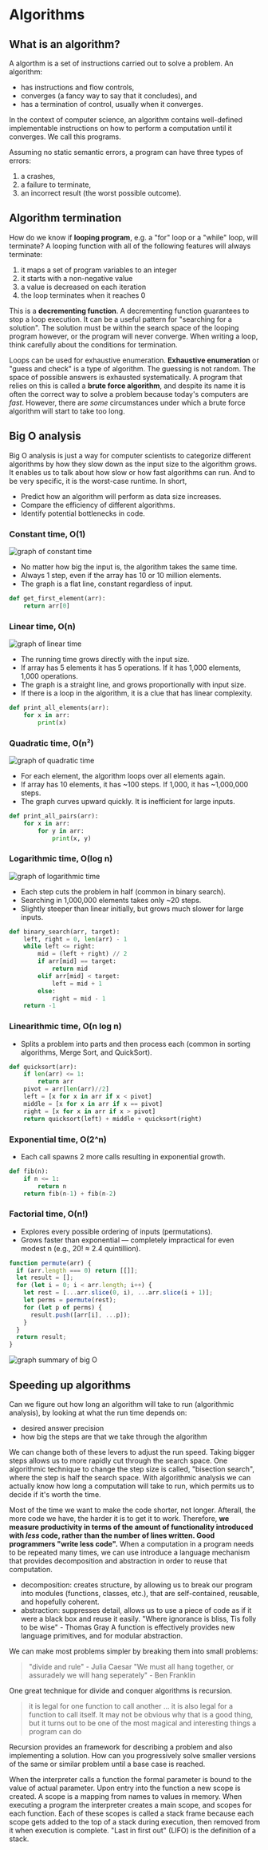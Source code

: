 # Algorithms

## What is an algorithm?

A algorthm is a set of instructions carried out to solve a problem. An algorithm:

- has instructions and flow controls,
- converges (a fancy way to say that it concludes), and
- has a termination of control, usually when it converges.

In the context of computer science, an algorithm contains well-defined implementable instructions on how to perform a computation until it converges. We call this programs.

Assuming no static semantic errors, a program can have three types of errors:

1. a crashes,
2. a failure to terminate,
3. an incorrect result (the worst possible outcome).

## Algorithm termination

How do we know if **looping program**, e.g. a "for" loop or a "while" loop, will terminate? A looping function with all of the following features will always terminate:

1. it maps a set of program variables to an integer
2. it starts with a non-negative value
3. a value is decreased on each iteration
4. the loop terminates when it reaches 0

This is a **decrementing function**. A decrementing function guarantees to stop a loop execution. It can be a useful pattern for "searching for a solution". The solution must be within the search space of the looping program however, or the program will never converge. When writing a loop, think carefully about the conditions for termination.

Loops can be used for exhaustive enumeration. **Exhaustive enumeration** or "guess and check" is a type of algorithm. The guessing is not random. The space of possible answers is exhausted systematically. A program that relies on this is called a **brute force algorithm**, and despite its name it is often the correct way to solve a problem because today's computers are _fast_. However, there are _some_ circumstances under which a brute force algorithm will start to take too long.

## Big O analysis

Big O analysis is just a way for computer scientists to categorize different algorithms by how they slow down as the input size to the algorithm grows. It enables us to talk about how slow or how fast algorithms can run. And to be very specific, it is the worst-case runtime. In short,

- Predict how an algorithm will perform as data size increases.
- Compare the efficiency of different algorithms.
- Identify potential bottlenecks in code.

### Constant time, O(1)

![graph of constant time](./assets/bigo--constant.png "Constant time")

- No matter how big the input is, the algorithm takes the same time.
- Always 1 step, even if the array has 10 or 10 million elements.
- The graph is a flat line, constant regardless of input.

```python
def get_first_element(arr):
    return arr[0]
```

### Linear time, O(n)

![graph of linear time](./assets/bigo--linear.png "Linear time")

- The running time grows directly with the input size.
- If array has 5 elements it has 5 operations. If it has 1,000 elements, 1,000 operations.
- The graph is a straight line, and grows proportionally with input size.
- If there is a loop in the algorithm, it is a clue that has linear complexity.

```python
def print_all_elements(arr):
    for x in arr:
        print(x)
```

### Quadratic time, O(n²)

![graph of quadratic time](./assets/bigo--quadratic.png "Quadratic time")

- For each element, the algorithm loops over all elements again.
- If array has 10 elements, it has ~100 steps. If 1,000, it has ~1,000,000 steps.
- The graph curves upward quickly. It is inefficient for large inputs.

```python
def print_all_pairs(arr):
    for x in arr:
        for y in arr:
            print(x, y)
```

### Logarithmic time, O(log n)

![graph of logarithmic time](./assets/bigo--logarithmic.png "Logarithmic time")

- Each step cuts the problem in half (common in binary search).
- Searching in 1,000,000 elements takes only ~20 steps.
- Slightly steeper than linear initially, but grows much slower for large inputs.

```python
def binary_search(arr, target):
    left, right = 0, len(arr) - 1
    while left <= right:
        mid = (left + right) // 2
        if arr[mid] == target:
            return mid
        elif arr[mid] < target:
            left = mid + 1
        else:
            right = mid - 1
    return -1
```

### Linearithmic time, O(n log n)

- Splits a problem into parts and then process each (common in sorting algorithms, Merge Sort, and QuickSort).

```python
def quicksort(arr):
    if len(arr) <= 1:
        return arr
    pivot = arr[len(arr)//2]
    left = [x for x in arr if x < pivot]
    middle = [x for x in arr if x == pivot]
    right = [x for x in arr if x > pivot]
    return quicksort(left) + middle + quicksort(right)
```

### Exponential time, O(2^n)

- Each call spawns 2 more calls resulting in exponential growth.

```python
def fib(n):
    if n <= 1:
        return n
    return fib(n-1) + fib(n-2)
```

### Factorial time, O(n!)

- Explores every possible ordering of inputs (permutations).
- Grows faster than exponential — completely impractical for even modest n (e.g., 20! ≈ 2.4 quintillion).

```js
function permute(arr) {
  if (arr.length === 0) return [[]];
  let result = [];
  for (let i = 0; i < arr.length; i++) {
    let rest = [...arr.slice(0, i), ...arr.slice(i + 1)];
    let perms = permute(rest);
    for (let p of perms) {
      result.push([arr[i], ...p]);
    }
  }
  return result;
}
```

![graph summary of big O](./assets/bigo--summary.png "Summary")

## Speeding up algorithms

Can we figure out how long an algorithm will take to run (algorithmic analysis), by looking at what the run time depends on:

- desired answer precision
- how big the steps are that we take through the algorithm

We can change both of these levers to adjust the run speed. Taking bigger steps allows us to more rapidly cut through the search space. One algorithmic technique to change the step size is called, "bisection search", where the step is half the search space. With algorithmic analysis we can actually know how long a computation will take to run, which permits us to decide if it's worth the time.

Most of the time we want to make the code shorter, not longer. Afterall, the more code we have, the harder it is to get it to work. Therefore, **we measure productivity in terms of the amount of functionality introduced with _less_ code, rather than the number of lines written. Good programmers "write less code".** When a computation in a program needs to be repeated many times, we can use introduce a language mechanism that provides decomposition and abstraction in order to reuse that computation.

- decomposition: creates structure, by allowing us to break our program into modules (functions, classes, etc.), that are self-contained, reusable, and hopefully coherent.
- abstraction: suppresses detail, allows us to use a piece of code as if it were a black box and reuse it easily. "Where ignorance is bliss, Tis folly to be wise" - Thomas Gray
A function is effectively provides new language primitives, and for modular abstraction.

We can make most problems simpler by breaking them into small problems:

> "divide and rule" - Julia Caesar
> "We must all hang together, or assuradely we will hang seperately" - Ben Franklin

One great technique for divide and conquer algorithms is recursion.

> it is legal for one function to call another ... it is also legal for a function to call itself. It may not be obvious why that is a good thing, but it turns out to be one of the most magical and interesting things a program can do

Recursion provides an framework for describing a problem and also implementing a solution. How can you progressively solve smaller versions of the same or similar problem until a base case is reached.

When the interpreter calls a function the formal parameter is bound to the value of actual parameter. Upon entry into the function a new scope is created. A scope is a mapping from names to values in memory. When executing a program the interpreter creates a main scope, and scopes for each function. Each of these scopes is called a stack frame because each scope gets added to the top of a stack during execution, then removed from it when execution is complete. "Last in first out" (LIFO) is the definition of a stack.
